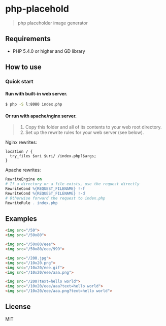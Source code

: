 # php-placehold

> php placeholder image generator

## Requirements

* PHP 5.4.0 or higher and GD library


## How to use

### Quick start

#### Run with built-in web server. 

```sh
$ php -S l:8080 index.php
```

#### Or run with apache/nginx server.

> 1. Copy this folder and all of its contents to your web root directory.
> 2. Set up the rewrite rules for your web server (see below).

Nginx rewrites:

```nginx
location / {
  try_files $uri $uri/ /index.php?$args;
}
```

Apache rewrites:

```apache
RewriteEngine on
# If a directory or a file exists, use the request directly
RewriteCond %{REQUEST_FILENAME} !-f
RewriteCond %{REQUEST_FILENAME} !-d
# Otherwise forward the request to index.php
RewriteRule . index.php
```

## Examples

```html
<img src="/50">
<img src="/50x80">

<img src="/50x80/eee">
<img src="/50x80/eee/999">

<img src="/200.jpg">
<img src="/10x20.png">
<img src="/10x20/eee.gif">
<img src="/10x20/eee/aaa.png">

<img src="/200?text=hello world">
<img src="/10x20/eee/aaa?text=hello world">
<img src="/10x20/eee/aaa.png?text=hello world">
```


## License

MIT
